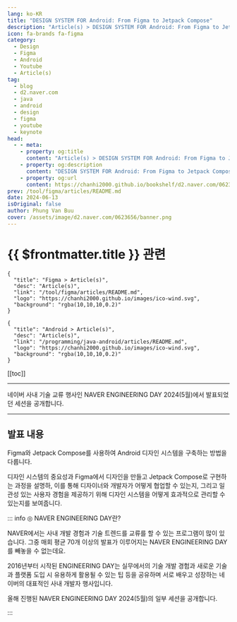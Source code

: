 ```yaml
---
lang: ko-KR
title: "DESIGN SYSTEM FOR Android: From Figma to Jetpack Compose"
description: "Article(s) > DESIGN SYSTEM FOR Android: From Figma to Jetpack Compose"
icon: fa-brands fa-figma
category: 
  - Design
  - Figma
  - Android
  - Youtube
  - Article(s)
tag: 
  - blog
  - d2.naver.com
  - java
  - android
  - design
  - figma
  - youtube
  - keynote
head:  
  - - meta:
    - property: og:title
      content: "Article(s) > DESIGN SYSTEM FOR Android: From Figma to Jetpack Compose"
    - property: og:description
      content: "DESIGN SYSTEM FOR Android: From Figma to Jetpack Compose"
    - property: og:url
      content: https://chanhi2000.github.io/bookshelf/d2.naver.com/0623656.html
prev: /tool/figma/articles/README.md
date: 2024-06-13
isOriginal: false
author: Phung Van Buu
cover: /assets/image/d2.naver.com/0623656/banner.png
---
```


# {{ $frontmatter.title }} 관련

```component VPCard
{
  "title": "Figma > Article(s)",
  "desc": "Article(s)",
  "link": "/tool/figma/articles/README.md",
  "logo": "https://chanhi2000.github.io/images/ico-wind.svg",
  "background": "rgba(10,10,10,0.2)"
}
```

```component VPCard
{
  "title": "Android > Article(s)",
  "desc": "Article(s)",
  "link": "/programming/java-android/articles/README.md",
  "logo": "https://chanhi2000.github.io/images/ico-wind.svg",
  "background": "rgba(10,10,10,0.2)"
}
```

[[toc]]

---

<SiteInfo
  name="DESIGN SYSTEM FOR Android: From Figma to Jetpack Compose | NAVER D2"
  desc="DESIGN SYSTEM FOR Android: From Figma to Jetpack Compose"
  url="https://d2.naver.com/helloworld/0623656"
  logo="/assets/image/d2.naver.com/favicon.ico"
  preview="/assets/image/d2.naver.com/0623656/banner.png"/>

네이버 사내 기술 교류 행사인 NAVER ENGINEERING DAY 2024(5월)에서 발표되었던 세션을 공개합니다.

<!-- https://tv.naver.com/embed/53719272?autoPlay=true -->
<VidStack src="youtube/0ZZ9fC35-Go" />

---

## 발표 내용

Figma와 Jetpack Compose를 사용하여 Android 디자인 시스템을 구축하는 방법을 다룹니다. 

디자인 시스템의 중요성과 Figma에서 디자인을 만들고 Jetpack Compose로 구현하는 과정을 설명하, 이를 통해 디자이너와 개발자가 어떻게 협업할 수 있는지, 그리고 일관성 있는 사용자 경험을 제공하기 위해 디자인 시스템을 어떻게 효과적으로 관리할 수 있는지를 보여줍니다.

<SiteInfo
  name="Material 3 Design Kit (Community) – Figma"
  desc="Created with Figma"
  url="https://figma.com/file/nVZK2STszk2ehH0xN3kxcW/Material-3-Design-Kit-(Community)?type=design&node-id=49823%3A12142&mode=design&t=Kr4MbBoxSsSkbWun-1"
  logo="https://static.figma.com/app/icon/1/favicon.png"
  preview="https://www.figma.com/file/nVZK2STszk2ehH0xN3kxcW/thumbnail?ver=thumbnails/b2819f8a-9264-49be-9b54-09cda8f7edce"/>

::: info ◎ NAVER ENGINEERING DAY란?

NAVER에서는 사내 개발 경험과 기술 트렌드를 교류를 할 수 있는 프로그램이 많이 있습니다. 그중 매회 평균 70개 이상의 발표가 이루어지는 NAVER ENGINEERING DAY를 빼놓을 수 없는데요. 

2016년부터 시작된 ENGINEERING DAY는 실무에서의 기술 개발 경험과 새로운 기술과 플랫폼 도입 시 유용하게 활용될 수 있는 팁 등을 공유하며 서로 배우고 성장하는 네이버의 대표적인 사내 개발자 행사입니다.

올해 진행된 NAVER ENGINEERING DAY 2024(5월)의 일부 세션을 공개합니다.

:::
